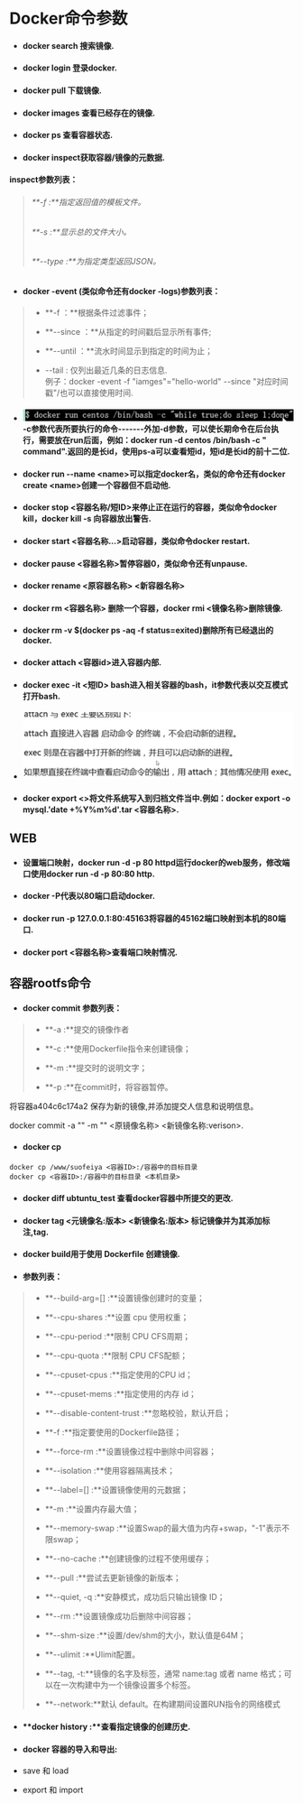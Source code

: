 # Docker命令参数

* #### docker search 搜索镜像.
* #### docker login 登录docker.
* #### docker pull 下载镜像.
* #### docker images 查看已经存在的镜像.
* #### docker ps 查看容器状态.
* #### docker inspect获取容器/镜像的元数据.

#### inspect参数列表：

> ###### **-f :**指定返回值的模板文件。
>
> ###### **-s :**显示总的文件大小。
>
> ###### **--type :**为指定类型返回JSON。

* #### docker -event \(类似命令还有docker -logs\)参数列表：

> * **-f ：**根据条件过滤事件；
>
> * **--since ：**从指定的时间戳后显示所有事件;
>
> * **--until ：**流水时间显示到指定的时间为止；
>
> * --tail : 仅列出最近几条的日志信息.  
>   例子：docker -event -f "iamges"="hello-world" --since  "对应时间戳"/也可以直接使用时间.

* #### ![](/assets/import.png)-c参数代表所要执行的命令-------外加-d参数，可以使长期命令在后台执行，需要放在run后面，例如：docker run -d centos /bin/bash -c " command".返回的是长id，使用ps-a可以查看短id，短id是长id的前十二位.
* #### docker run --name &lt;name&gt;可以指定docker名，类似的命令还有docker create &lt;name&gt;创建一个容器但不启动他.
* #### docker stop &lt;容器名称/短ID&gt;来停止正在运行的容器，类似命令docker kill，docker kill -s 向容器放出警告.
* #### docker start &lt;容器名称...&gt;启动容器，类似命令docker restart.
* #### docker pause &lt;容器名称&gt;暂停容器0，类似命令还有unpause.
* #### docker rename &lt;原容器名称&gt; &lt;新容器名称&gt;
* #### docker rm &lt;容器名称&gt; 删除一个容器，docker rmi &lt;镜像名称&gt;删除镜像.
* #### docker rm -v $\(docker ps -aq -f status=exited\)删除所有已经退出的docker.
* #### docker attach &lt;容器id&gt;进入容器内部.
* #### docker exec -it &lt;短ID&gt; bash进入相关容器的bash，it参数代表以交互模式打开bash.
* #### ![](/assets/import1.png)
* #### docker export &lt;&gt;将文件系统写入到归档文件当中.例如：docker export -o mysql.'date +%Y%m%d'.tar &lt;容器名称&gt;.

## WEB

* #### 设置端口映射，docker run -d -p 80 httpd运行docker的web服务，修改端口使用docker run -d -p 80:80 http.
* #### docker -P代表以80端口启动docker.
* #### docker run -p 127.0.0.1:80:45163将容器的45162端口映射到本机的80端口.
* #### docker port &lt;容器名称&gt;查看端口映射情况.

## 容器rootfs命令

* #### docker commit 参数列表：

> * **-a :**提交的镜像作者
>
> * **-c :**使用Dockerfile指令来创建镜像；
>
> * **-m :**提交时的说明文字；
>
> * **-p :**在commit时，将容器暂停。

将容器a404c6c174a2 保存为新的镜像,并添加提交人信息和说明信息。

docker commit -a "" -m "" &lt;原镜像名称&gt;  &lt;新镜像名称:verison&gt;.

* #### docker cp

```
docker cp /www/suofeiya <容器ID>:/容器中的目标目录
docker cp <容器ID>:/容器中的目标目录 <本机目录>
```

* #### docker diff ubtuntu\_test 查看docker容器中所提交的更改.
* #### docker tag &lt;元镜像名:版本&gt; &lt;新镜像名:版本&gt; 标记镜像并为其添加标注,tag.
* #### docker build用于使用 Dockerfile 创建镜像.
* #### 参数列表：

> * **--build-arg=\[\] :**设置镜像创建时的变量；
>
> * **--cpu-shares :**设置 cpu 使用权重；
>
> * **--cpu-period :**限制 CPU CFS周期；
>
> * **--cpu-quota :**限制 CPU CFS配额；
>
> * **--cpuset-cpus :**指定使用的CPU id；
>
> * **--cpuset-mems :**指定使用的内存 id；
>
> * **--disable-content-trust :**忽略校验，默认开启；
>
> * **-f :**指定要使用的Dockerfile路径；
>
> * **--force-rm :**设置镜像过程中删除中间容器；
>
> * **--isolation :**使用容器隔离技术；
>
> * **--label=\[\] :**设置镜像使用的元数据；
>
> * **-m :**设置内存最大值；
>
> * **--memory-swap :**设置Swap的最大值为内存+swap，"-1"表示不限swap；
>
> * **--no-cache :**创建镜像的过程不使用缓存；
>
> * **--pull :**尝试去更新镜像的新版本；
>
> * **--quiet, -q :**安静模式，成功后只输出镜像 ID；
>
> * **--rm :**设置镜像成功后删除中间容器；
>
> * **--shm-size :**设置/dev/shm的大小，默认值是64M；
>
> * **--ulimit :**Ulimit配置。
>
> * **--tag, -t:**镜像的名字及标签，通常 name:tag 或者 name 格式；可以在一次构建中为一个镜像设置多个标签。
>
> * **--network:**默认 default。在构建期间设置RUN指令的网络模式

* #### **docker history :**查看指定镜像的创建历史.
* #### docker 容器的导入和导出:
* save 和 load

* export 和 import

#### 

```

```



